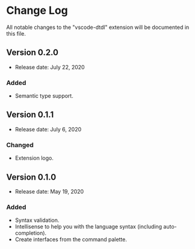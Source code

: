 # Change Log

All notable changes to the "vscode-dtdl" extension will be documented in this file.

## Version 0.2.0

- Release date: July 22, 2020

### Added

- Semantic type support.

## Version 0.1.1

- Release date: July 6, 2020

### Changed

- Extension logo.

## Version 0.1.0

- Release date: May 19, 2020

### Added

- Syntax validation.
- Intellisense to help you with the language syntax (including auto-completion).
- Create interfaces from the command palette.

